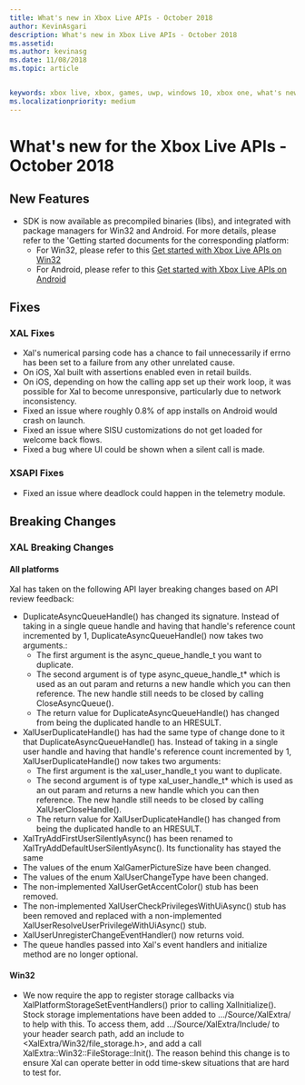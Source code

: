 ```yaml
---
title: What's new in Xbox Live APIs - October 2018
author: KevinAsgari
description: What's new in Xbox Live APIs - October 2018
ms.assetid: 
ms.author: kevinasg
ms.date: 11/08/2018
ms.topic: article


keywords: xbox live, xbox, games, uwp, windows 10, xbox one, what's new, october 2018
ms.localizationpriority: medium
---
```


# What's new for the Xbox Live APIs - October 2018

## New Features
- SDK is now available as precompiled binaries (libs), and integrated with package managers for Win32 and Android. For more details, please refer to the 'Getting started documents for the corresponding platform:
    - For Win32, please refer to this [Get started with Xbox Live APIs on Win32](../get-started-with-win32-ios-android/win32-get-started-with-xsapi.md)
    - For Android, please refer to this [Get started with Xbox Live APIs on Android](../get-started-with-win32-ios-android/android-get-started-with-xsapi.md)

## Fixes

### XAL Fixes
- Xal's numerical parsing code has a chance to fail unnecessarily if errno has been set to a failure from any other unrelated cause.
- On iOS, Xal built with assertions enabled even in retail builds.
- On iOS, depending on how the calling app set up their work loop, it was possible for Xal to become unresponsive, particularly due to network inconsistency.
- Fixed an issue where roughly 0.8% of app installs on Android would crash on launch.
- Fixed an issue where SISU customizations do not get loaded for welcome back flows.
- Fixed a bug where UI could be shown when a silent call is made.

### XSAPI Fixes
- Fixed an issue where deadlock could happen in the telemetry module.

## Breaking Changes

### XAL Breaking Changes

#### All platforms
Xal has taken on the following API layer breaking changes based on API review feedback:
- DuplicateAsyncQueueHandle() has changed its signature. Instead of taking in a single queue handle and having that handle's reference count incremented by 1, DuplicateAsyncQueueHandle() now takes two arguments.:
    - The first argument is the async_queue_handle_t you want to duplicate.
    - The second argument is of type async_queue_handle_t* which is used as an out param and returns a new handle which you can then reference. The new handle still needs to be closed by calling CloseAsyncQueue().
    - The return value for DuplicateAsyncQueueHandle() has changed from being the duplicated handle to an HRESULT.
- XalUserDuplicateHandle() has had the same type of change done to it that DuplicateAsyncQueueHandle() has. Instead of taking in a single user handle and having that handle's reference count incremented by 1, XalUserDuplicateHandle() now takes two arguments:
    - The first argument is the xal_user_handle_t you want to duplicate.
    - The second argument is of type xal_user_handle_t* which is used as an out param and returns a new handle which you can then reference. The new handle still needs to be closed by calling XalUserCloseHandle().
    - The return value for XalUserDuplicateHandle() has changed from being the duplicated handle to an HRESULT.
- XalTryAddFirstUserSilentlyAsync() has been renamed to XalTryAddDefaultUserSilentlyAsync(). Its functionality has stayed the same
- The values of the enum XalGamerPictureSize have been changed.
- The values of the enum XalUserChangeType have been changed.
- The non-implemented XalUserGetAccentColor() stub has been removed.
- The non-implemented XalUserCheckPrivilegesWithUiAsync() stub has been removed and replaced with a non-implemented XalUserResolveUserPrivilegeWithUiAsync() stub.
- XalUserUnregisterChangeEventHandler() now returns void.
- The queue handles passed into Xal's event handlers and initialize method are no longer optional.
#### Win32
- We now require the app to register storage callbacks via XalPlatformStorageSetEventHandlers() prior to calling XalInitialize(). Stock storage implementations have been added to …/Source/XalExtra/ to help with this. To access them, add …/Source/XalExtra/Include/ to your header search path, add an include to <XalExtra/Win32/file_storage.h>, and add a call XalExtra::Win32::FileStorage::Init(). The reason behind this change is to ensure Xal can operate better in odd time-skew situations that are hard to test for.
